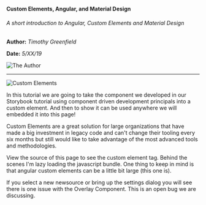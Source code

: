 **Custom Elements, Angular, and Material Design**

###### A short introduction to Angular, Custom Elements and Material Design ######

<div class="header-columns">
    <div class="header-name-date">

**Author:** *Timothy Greenfield*

**Date:** *5/XX/19*
</div>
<div class="header-author-image">

![The Author](https://firebasestorage.googleapis.com/v0/b/increatesoftware.appspot.com/o/IncreateSoftware%2Ftim.jpg?alt=media&token=8a6dbaff-7b83-484f-9be5-b8436b737878 "The Author")
	</div>
</div>

---
![Custom
Elements](https://firebasestorage.googleapis.com/v0/b/increatesoftware.appspot.com/o/Storybook%2Flogo_512x512.png?alt=media&token=2caa2255-e8c9-4df7-aa74-dfce8fc574a4
"Custom Elements")

In this tutorial we are going to take the component we developed in
our Storybook tutorial using component driven development principals
into a custom element.  And then to show it can be used anywhere we
will embedded it into this page!
    
Custom Elements are a great solution for large organizations that have
      made a big investment in legacy code and can't change their
      tooling every six months but still would like to take advantage
      of the most advanced tools and methodologies.
	  
View the source of this page to see the custom element tag.
      Behind the scenes I'm lazy loading the javascript
      bundle. One thing to keep in mind is that  angular custom
      elements can be a little bit large (this one is).

If you select a new newsource or bring up the settings dialog you will
see there is one issue with the Overlay Component.  This is an open
bug we are discussing. 

<link href="https://fonts.googleapis.com/icon?family=Material+Icons" rel="stylesheet">
<link rel="stylesheet" href="https://fonts.googleapis.com/css?family=Roboto:300,400,500,700,400italic">
<link href="https://fonts.googleapis.com/css?family=Lobster" rel="stylesheet">
<link href="https://fonts.googleapis.com/css?family=Roboto:300,400,500" rel="stylesheet">


<script
src='https://firebasestorage.googleapis.com/v0/b/increatesoftware.appspot.com/o/IncreateSoftware%2Fnews-app-696119f1e6af3575acfc.js?alt=media&token=375e81ab-5631-471d-b929-05321e0905d8'
type="text/javascript'>

</script>

<div class="news-app">

<news-source> </news-source>

</div>
